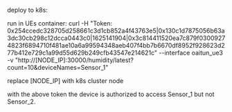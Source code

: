 deploy to k8s:

run in UEs container:
curl -H "Token: 0x254ccedc328705d258661c3d1cb852a4f43763e5|0x130c1d7875056b63a3dc30cb298c12dcca0443c0|1625141904|0x3c814411520ea7c879f03009274823f6894710f481ae10a6a99594348aeb407f4bb7b6670df8952f928623d277b412e729c1a99d55d629b249cfb43547e214621c" --interface oaitun_ue3 -v "http://[NODE_IP]:30000/humidity/latest?count=10&deviceNames=Sensor_1"

replace [NODE_IP] with k8s cluster node

with the above token the device is authorized to access Sensor_1 but not Sensor_2.
